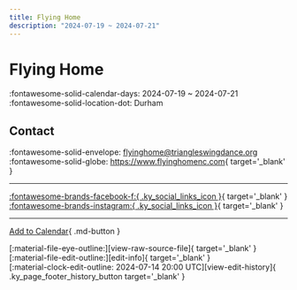 ```yaml
---
title: Flying Home
description: "2024-07-19 ~ 2024-07-21"
---
```


# Flying Home 

:fontawesome-solid-calendar-days: 2024-07-19 ~ 2024-07-21  
:fontawesome-solid-location-dot: Durham  

## Contact

:fontawesome-solid-envelope: <flyinghome@triangleswingdance.org>  
:fontawesome-solid-globe: <https://www.flyinghomenc.com>{ target='_blank' }  

---

 [:fontawesome-brands-facebook-f:{ .ky_social_links_icon }](https://www.facebook.com/FlyingHomeNC){ target='_blank' } [:fontawesome-brands-instagram:{ .ky_social_links_icon }](https://instagram.com/flyinghomenc){ target='_blank' }

---

[Add to Calendar](https://swing.news/ics/en/2024/en_US/flying-home-2024.ics){ .md-button }

<div class="ky_page_footer" markdown>
<div class="ky_page_footer_trailing" markdown="span">
[:material-file-eye-outline:][view-raw-source-file]{ target='_blank' }
[:material-file-edit-outline:][edit-info]{ target='_blank' }
</div>
<div class="ky_page_footer_leading" markdown="span">
[:material-clock-edit-outline: 2024-07-14 20:00 UTC][view-edit-history]{ .ky_page_footer_history_button target='_blank' }
</div>
</div>

[view-raw-source-file]: https://github.com/swingdance/events/blob/main/2024/en_US/flying-home-2024.json "View Raw Source File"
[edit-info]: https://github.com/swingdance/events/issues/new?assignees=&labels=update+event&projects=&template=03-update_entity.yml&title=%5B2024%2Fen_US%5D%20Flying%20Home&region=en_US&year=2024&id=flying-home-2024&name=Flying%20Home&org_id= "Edit Info"

[view-edit-history]: https://github.com/swingdance/events/commits/main/2024/en_US/flying-home-2024.json "View Edit History"
